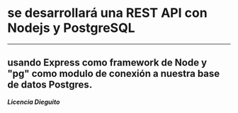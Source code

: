 # se desarrollará una REST API con Nodejs y PostgreSQL
---
##  usando Express como framework de Node y "pg" como modulo de conexión a nuestra base de datos Postgres.

***Licencia Dieguito***